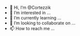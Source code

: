 - 👋 Hi, I’m @Cortezzik
- 👀 I’m interested in ...
- 🌱 I’m currently learning ...
- 💞️ I’m looking to collaborate on ...
- 📫 How to reach me ...

<!---
Cortezzik/Cortezzik is a ✨ special ✨ repository because its `README.md` (this file) appears on your GitHub profile.
You can click the Preview link to take a look at your changes.
--->
